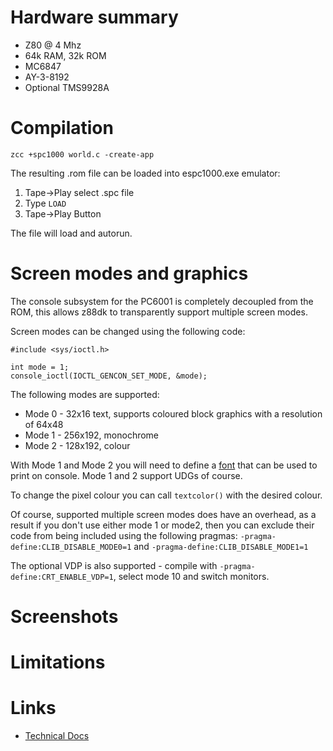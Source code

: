 # Hardware summary

* Z80 @ 4 Mhz
* 64k RAM, 32k ROM 
* MC6847
* AY-3-8192
* Optional TMS9928A

# Compilation

    zcc +spc1000 world.c -create-app

The resulting .rom file can be loaded into espc1000.exe emulator:

1. Tape->Play select .spc file
2. Type `LOAD`
3. Tape->Play Button

The file will load and autorun.

# Screen modes and graphics

The console subsystem for the PC6001 is completely decoupled from the ROM, this allows z88dk to transparently support multiple screen modes.

Screen modes can be changed using the following code:

    #include <sys/ioctl.h>

    int mode = 1;
    console_ioctl(IOCTL_GENCON_SET_MODE, &mode);

The following modes are supported:

* Mode 0 - 32x16 text, supports coloured block graphics with a resolution of 64x48
* Mode 1 - 256x192, monochrome
* Mode 2 - 128x192, colour

With Mode 1 and Mode 2 you will need to define a [font](https://github.com/z88dk/z88dk/wiki/Classic-GenericConsole#defining-a-custom-font) that can be used to print on console. Mode 1 and 2 support UDGs of course.

To change the pixel colour you can call `textcolor()` with the desired colour.

Of course, supported multiple screen modes does have an overhead, as a result if you don't use either mode 1 or mode2, then you can exclude their code from being included using the following pragmas: `-pragma-define:CLIB_DISABLE_MODE0=1` and `-pragma-define:CLIB_DISABLE_MODE1=1`
	
The optional VDP is also supported - compile with `-pragma-define:CRT_ENABLE_VDP=1`, select mode 10 and switch monitors.

# Screenshots


# Limitations


# Links

* [Technical Docs](https://github.com/meesokim/spc1000/tree/master/docs)